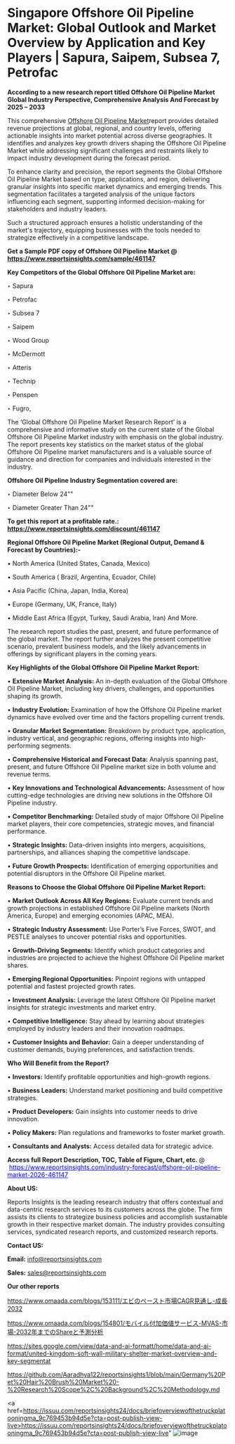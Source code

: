 # Singapore Offshore Oil Pipeline Market: Global Outlook and Market Overview by Application and Key Players | Sapura, Saipem, Subsea 7, Petrofac

<strong>According to a new research report titled Offshore Oil Pipeline Market Global Industry Perspective, Comprehensive Analysis And Forecast by 2025 – 2033</strong>

This comprehensive <a href=https://www.reportsinsights.com/sample/461147>Offshore Oil Pipeline Market</a>report provides detailed revenue projections at global, regional, and country levels, offering actionable insights into market potential across diverse geographies. It identifies and analyzes key growth drivers shaping the Offshore Oil Pipeline Market while addressing significant challenges and restraints likely to impact industry development during the forecast period.

To enhance clarity and precision, the report segments the Global Offshore Oil Pipeline Market based on type, applications, and region, delivering granular insights into specific market dynamics and emerging trends. This segmentation facilitates a targeted analysis of the unique factors influencing each segment, supporting informed decision-making for stakeholders and industry leaders.

Such a structured approach ensures a holistic understanding of the market's trajectory, equipping businesses with the tools needed to strategize effectively in a competitive landscape.

<strong>Get a Sample PDF copy of Offshore Oil Pipeline Market </strong><strong>@<a href=https://www.reportsinsights.com/sample/461147 style=color:#0000ff;> https://www.reportsinsights.com/sample/461147</a></strong></font>

<strong>Key Competitors of the Global Offshore Oil Pipeline Market are:</strong>

‣ Sapura

‣ Petrofac

‣ Subsea 7

‣ Saipem

‣ Wood Group

‣ McDermott

‣ Atteris

‣ Technip

‣ Penspen

‣ Fugro,

The ‘Global Offshore Oil Pipeline Market Research Report’ is a comprehensive and informative study on the current state of the Global Offshore Oil Pipeline Market industry with emphasis on the global industry. The report presents key statistics on the market status of the global Offshore Oil Pipeline market manufacturers and is a valuable source of guidance and direction for companies and individuals interested in the industry.

<strong>Offshore Oil Pipeline Industry Segmentation covered are:</strong>

‣ Diameter Below 24""

‣ Diameter Greater Than 24""

<strong>To get this report at a profitable rate.: <a href=https://www.reportsinsights.com/discount/461147 style=color:#0000ff;>https://www.reportsinsights.com/discount/461147</a></strong></font>

<strong>Regional Offshore Oil Pipeline Market (Regional Output, Demand &amp; Forecast by Countries):-</strong>

• North America (United States, Canada, Mexico)

• South America ( Brazil, Argentina, Ecuador, Chile)

• Asia Pacific (China, Japan, India, Korea)

• Europe (Germany, UK, France, Italy)

• Middle East Africa (Egypt, Turkey, Saudi Arabia, Iran) And More.

The research report studies the past, present, and future performance of the global market. The report further analyzes the present competitive scenario, prevalent business models, and the likely advancements in offerings by significant players in the coming years.

<strong>Key Highlights of the Global Offshore Oil Pipeline Market Report:</strong>

• <strong>Extensive Market Analysis:</strong> An in-depth evaluation of the Global Offshore Oil Pipeline Market, including key drivers, challenges, and opportunities shaping its growth.

• <strong>Industry Evolution:</strong> Examination of how the Offshore Oil Pipeline market dynamics have evolved over time and the factors propelling current trends.

• <strong>Granular Market Segmentation:</strong> Breakdown by product type, application, industry vertical, and geographic regions, offering insights into high-performing segments.

• <strong>Comprehensive Historical and Forecast Data:</strong> Analysis spanning past, present, and future Offshore Oil Pipeline market size in both volume and revenue terms.

• <strong>Key Innovations and Technological Advancements:</strong> Assessment of how cutting-edge technologies are driving new solutions in the Offshore Oil Pipeline industry.

• <strong>Competitor Benchmarking:</strong> Detailed study of major Offshore Oil Pipeline market players, their core competencies, strategic moves, and financial performance.

• <strong>Strategic Insights:</strong> Data-driven insights into mergers, acquisitions, partnerships, and alliances shaping the competitive landscape.

• <strong>Future Growth Prospects:</strong> Identification of emerging opportunities and potential disruptors in the Offshore Oil Pipeline market.

<strong>Reasons to Choose the Global Offshore Oil Pipeline Market Report:</strong>

• <strong>Market Outlook Across All Key Regions:</strong> Evaluate current trends and growth projections in established Offshore Oil Pipeline markets (North America, Europe) and emerging economies (APAC, MEA).

• <strong>Strategic Industry Assessment:</strong> Use Porter’s Five Forces, SWOT, and PESTLE analyses to uncover potential risks and opportunities.

• <strong>Growth-Driving Segments:</strong> Identify which product categories and industries are projected to achieve the highest Offshore Oil Pipeline market shares.

• <strong>Emerging Regional Opportunities:</strong> Pinpoint regions with untapped potential and fastest projected growth rates.

• <strong>Investment Analysis:</strong> Leverage the latest Offshore Oil Pipeline market insights for strategic investments and market entry.

• <strong>Competitive Intelligence:</strong> Stay ahead by learning about strategies employed by industry leaders and their innovation roadmaps.

• <strong>Customer Insights and Behavior:</strong> Gain a deeper understanding of customer demands, buying preferences, and satisfaction trends.

<strong>Who Will Benefit from the Report?</strong>

• <strong>Investors:</strong> Identify profitable opportunities and high-growth regions.

• <strong>Business Leaders:</strong> Understand market positioning and build competitive strategies.

• <strong>Product Developers:</strong> Gain insights into customer needs to drive innovation.

• <strong>Policy Makers:</strong> Plan regulations and frameworks to foster market growth.

• <strong>Consultants and Analysts:</strong> Access detailed data for strategic advice.
</ul>
<strong>Access full Report Description, TOC, Table of Figure, Chart, etc. </strong>@  <a href=https://www.reportsinsights.com/industry-forecast/offshore-oil-pipeline-market-2026-461147 style=color:#0000ff;>https://www.reportsinsights.com/industry-forecast/offshore-oil-pipeline-market-2026-461147</a></font>

<strong><strong>About US</strong>:</strong>

Reports Insights is the leading research industry that offers contextual and data-centric research services to its customers across the globe. The firm assists its clients to strategize business policies and accomplish sustainable growth in their respective market domain. The industry provides consulting services, syndicated research reports, and customized research reports.

<strong>Contact US:</strong>

<p class=""""><b>Email:</b> <a href=mailto:info@reportsinsights.com>info@reportsinsights.com</a></p>
<p class=""""><b>Sales:</b> <a href=mailto:sales@reportsinsights.com>sales@reportsinsights.com</a></p>

<strong>Our other reports</strong>

<a href=https://www.omaada.com/blogs/153111/エビのペースト市場CAGR見通し-成長2032>https://www.omaada.com/blogs/153111/エビのペースト市場CAGR見通し-成長2032</a>

<a href=https://www.omaada.com/blogs/154801/モバイル付加価値サービス-MVAS-市場-2032年までのShareと予測分析>https://www.omaada.com/blogs/154801/モバイル付加価値サービス-MVAS-市場-2032年までのShareと予測分析</a>

<a href=https://sites.google.com/view/data-and-ai-formatt/home/data-and-ai-format/united-kingdom-soft-wall-military-shelter-market-overview-and-key-segmentat>https://sites.google.com/view/data-and-ai-formatt/home/data-and-ai-format/united-kingdom-soft-wall-military-shelter-market-overview-and-key-segmentat</a>

<a href=https://github.com/Aaradhya122/reportsinsights1/blob/main/Germany%20Pet%20Hair%20Brush%20Market%20-%20Research%20Scope%2C%20Background%2C%20Methodology.md>https://github.com/Aaradhya122/reportsinsights1/blob/main/Germany%20Pet%20Hair%20Brush%20Market%20-%20Research%20Scope%2C%20Background%2C%20Methodology.md</a>

<a href=https://issuu.com/reportsinsights24/docs/briefoverviewofthetruckplatooningma_9c769453b94d5e?cta=post-publish-view-live>https://issuu.com/reportsinsights24/docs/briefoverviewofthetruckplatooningma_9c769453b94d5e?cta=post-publish-view-live</a>"
![image](https://github.com/user-attachments/assets/5869babf-7c0a-4203-9f80-ab866198806f)

